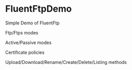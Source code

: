 # FluentFtpDemo
Simple Demo of FluentFtp

Ftp/Ftps modes

Active/Passive modes

Certificate policies

Upload/Download/Rename/Create/Delete/Listing methods

